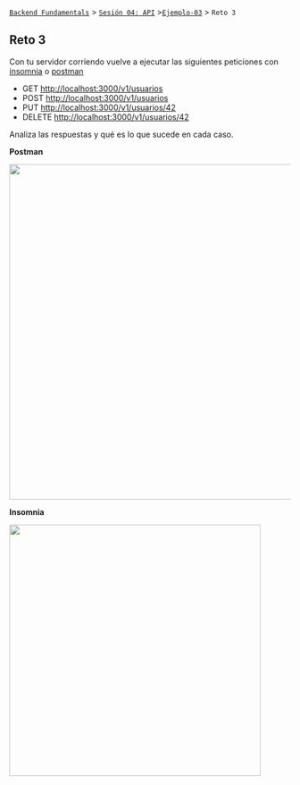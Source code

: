 [`Backend Fundamentals`](../../README.md) > [`Sesión 04: API`](../README.md) >[`Ejemplo-03`](../Ejemplo-03) > `Reto 3`
	
## Reto 3

Con tu servidor corriendo vuelve a ejecutar las siguientes peticiones con [insomnia](https://insomnia.rest/download/) o [postman](https://www.postman.com/product/api-client/)

- GET [http://localhost:3000/v1/usuarios](http://localhost:3000/v1/usuarios)
- POST [http://localhost:3000/v1/usuarios](http://localhost:3000/v1/usuarios)
- PUT [http://localhost:3000/v1/usuarios/42](http://localhost:3000/v1/usuarios/42)
- DELETE [http://localhost:3000/v1/usuarios/42](http://localhost:3000/v1/usuarios/42)

Analiza las respuestas y qué es lo que sucede en cada caso.

**Postman**

<img src="https://user-images.githubusercontent.com/13757596/87737569-ee019f80-c7a0-11ea-9029-8dcb4b613ec4.png" width="600"> 

**Insomnia**

<img src="https://user-images.githubusercontent.com/13757596/87737615-0a9dd780-c7a1-11ea-932e-a28b42d0684e.png" width="450">
